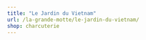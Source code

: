 ```yaml
---
title: "Le Jardin du Vietnam"
url: /la-grande-motte/le-jardin-du-vietnam/
shop: charcuterie
---
```

